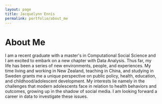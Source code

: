 ```yaml
---
layout: page
title: Jacquelynn Ennis
permalink: portfolio/about_me
---
```


<h1>About Me</h1>

<p>
  I am a recent graduate with a master's in Computational Social Science and I am excited to embark on a new chapter with Data Analysis. Thus far, my life has been a series of new environments, people, and experiences. My time living and working in New Zealand, teaching in China, and studying in Sweden grants me a unique perspective on public policy, health, education, and childhood/adolescent development. My interests lie namely in the challenges that modern adolescents face in relation to health behaviors and outcomes, growing up in the shadow of social media. I am looking forward a career in data to investigate these issues.
</p>
